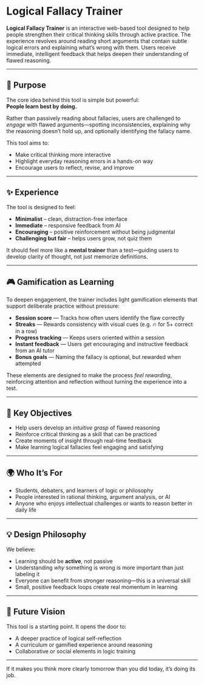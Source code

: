 # Logical Fallacy Trainer

**Logical Fallacy Trainer** is an interactive web-based tool designed to help people strengthen their critical thinking skills through active practice. The experience revolves around reading short arguments that contain subtle logical errors and explaining what’s wrong with them. Users receive immediate, intelligent feedback that helps deepen their understanding of flawed reasoning.

---

## 🧠 Purpose

The core idea behind this tool is simple but powerful:  
**People learn best by doing.**

Rather than passively reading about fallacies, users are challenged to *engage* with flawed arguments—spotting inconsistencies, explaining why the reasoning doesn’t hold up, and optionally identifying the fallacy name.

This tool aims to:
- Make critical thinking more interactive
- Highlight everyday reasoning errors in a hands-on way
- Encourage users to reflect, revise, and improve

---

## ✨ Experience

The tool is designed to feel:
- **Minimalist** – clean, distraction-free interface
- **Immediate** – responsive feedback from AI
- **Encouraging** – positive reinforcement without being judgmental
- **Challenging but fair** – helps users grow, not quiz them

It should feel more like a **mental trainer** than a test—guiding users to develop clarity of thought, not just memorize definitions.

---

## 🎮 Gamification as Learning

To deepen engagement, the trainer includes light gamification elements that support deliberate practice without pressure:

- **Session score** — Tracks how often users identify the flaw correctly
- **Streaks** — Rewards consistency with visual cues (e.g. 🔥 for 5+ correct in a row)
- **Progress tracking** — Keeps users oriented within a session
- **Instant feedback** — Users get encouraging and instructive feedback from an AI tutor
- **Bonus goals** — Naming the fallacy is optional, but rewarded when attempted

These elements are designed to make the process *feel rewarding*, reinforcing attention and reflection without turning the experience into a test.

---

## 🎯 Key Objectives

- Help users develop an *intuitive grasp* of flawed reasoning
- Reinforce critical thinking as a skill that can be practiced
- Create moments of insight through real-time feedback
- Make learning logical fallacies feel engaging and satisfying

---

## 🌍 Who It’s For

- Students, debaters, and learners of logic or philosophy
- People interested in rational thinking, argument analysis, or AI
- Anyone who enjoys intellectual challenges or wants to reason better in daily life

---

## 💡 Design Philosophy

We believe:
- Learning should be **active**, not passive  
- Understanding *why* something is wrong is more important than just labeling it  
- Everyone can benefit from stronger reasoning—this is a universal skill  
- Small, positive feedback loops create real momentum in learning

---

## 🧭 Future Vision

This tool is a starting point. It opens the door to:
- A deeper practice of logical self-reflection
- A curriculum or gamified experience around reasoning
- Collaborative or social elements in logic training

---

If it makes you think more clearly tomorrow than you did today, it’s doing its job.
